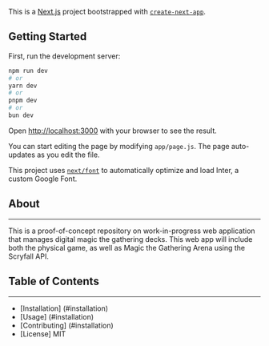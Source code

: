 This is a [Next.js](https://nextjs.org/) project bootstrapped with [`create-next-app`](https://github.com/vercel/next.js/tree/canary/packages/create-next-app).

## Getting Started

First, run the development server:

```bash
npm run dev
# or
yarn dev
# or
pnpm dev
# or
bun dev
```

Open [http://localhost:3000](http://localhost:3000) with your browser to see the result.

You can start editing the page by modifying `app/page.js`. The page auto-updates as you edit the file.

This project uses [`next/font`](https://nextjs.org/docs/basic-features/font-optimization) to automatically optimize and load Inter, a custom Google Font.

## About
___
This is a proof-of-concept repository on work-in-progress web application that manages digital magic the gathering decks.
This web app will include both the physical game, as well as Magic the Gathering Arena using the Scryfall API.

## Table of Contents
___
- [Installation] (#installation)
- [Usage] (#installation)
- [Contributing] (#installation)
- [License] MIT
